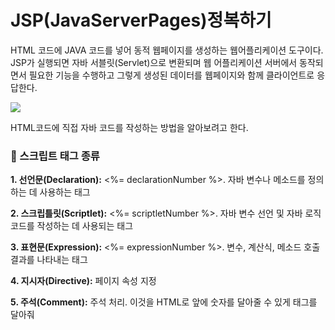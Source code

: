 <h1>JSP(JavaServerPages)정복하기</h1>

HTML 코드에 JAVA 코드를 넣어 동적 웹페이지를 생성하는 웹어플리케이션 도구이다.<br>
JSP가 실행되면 자바 서블릿(Servlet)으로 변환되며 웹 어플리케이션 서버에서 동작되면서 필요한 기능을 수행하고 
그렇게 생성된 데이터를 웹페이지와 함께 클라이언트로 응답한다.


<img src=https://blog.kakaocdn.net/dn/0CaN9/btqEiMKbAQf/zcJr0xohg1aV228f2wtzq0/img.jpg></img>

HTML코드에 직접 자바 코드를 작성하는 방법을 알아보려고 한다.

<h3>📌 스크립트 태그 종류</h3>

<p><strong>1. 선언문(Declaration):</strong> <%= declarationNumber %>. 자바 변수나 메소드를 정의하는 데 사용하는 태그</p>

<p><strong>2. 스크립틀릿(Scriptlet):</strong> <%= scriptletNumber %>. 자바 변수 선언 및 자바 로직 코드를 작성하는 데 사용되는 태그</p>

<p><strong>3. 표현문(Expression):</strong> <%= expressionNumber %>. 변수, 계산식, 메소드 호출 결과를 나타내는 태그</p>

<p><strong>4. 지시자(Directive):</strong> 페이지 속성 지정</p>

<p><strong>5. 주석(Comment):</strong> 주석 처리. 이것을 HTML로 앞에 숫자를 달아줄 수 있게 태그를 달아줘</p>
